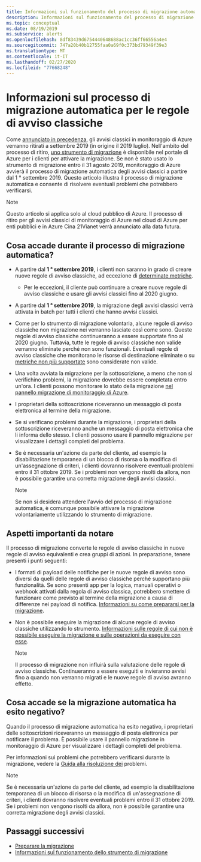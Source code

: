 ```yaml
---
title: Informazioni sul funzionamento del processo di migrazione automatica per gli avvisi classici di monitoraggio di Azure
description: Informazioni sul funzionamento del processo di migrazione automatica.
ms.topic: conceptual
ms.date: 08/19/2019
ms.subservice: alerts
ms.openlocfilehash: 8df83439d6754440648688ac1cc36ff66556a4e4
ms.sourcegitcommit: 747a20b40b12755faa0a69f0c373bd79349f39e3
ms.translationtype: MT
ms.contentlocale: it-IT
ms.lasthandoff: 02/27/2020
ms.locfileid: "77668248"
---
```

# <a name="understand-the-automatic-migration-process-for-your-classic-alert-rules"></a>Informazioni sul processo di migrazione automatica per le regole di avviso classiche

Come [annunciato in precedenza](monitoring-classic-retirement.md), gli avvisi classici in monitoraggio di Azure verranno ritirati a settembre 2019 (in origine il 2019 luglio). Nell'ambito del processo di ritiro, [uno strumento di migrazione](alerts-using-migration-tool.md) è disponibile nel portale di Azure per i clienti per attivare la migrazione. Se non è stato usato lo strumento di migrazione entro il 31 agosto 2019, monitoraggio di Azure avvierà il processo di migrazione automatica degli avvisi classici a partire dal 1 ° settembre 2019.
Questo articolo illustra il processo di migrazione automatica e consente di risolvere eventuali problemi che potrebbero verificarsi.

  > [!NOTE]
  > Questo articolo si applica solo al cloud pubblico di Azure. Il processo di ritiro per gli avvisi classici di monitoraggio di Azure nel cloud di Azure per enti pubblici e in Azure Cina 21Vianet verrà annunciato alla data futura.

## <a name="what-will-happen-during-the-automatic-migration-process"></a>Cosa accade durante il processo di migrazione automatica?

- A partire dal **1 ° settembre 2019**, i clienti non saranno in grado di creare nuove regole di avviso classiche, ad eccezione di [determinate metriche](alerts-understand-migration.md#classic-alert-rules-that-will-not-be-migrated).
  - Per le eccezioni, il cliente può continuare a creare nuove regole di avviso classiche e usare gli avvisi classici fino al 2020 giugno.
- A partire dal **1 ° settembre 2019**, la migrazione degli avvisi classici verrà attivata in batch per tutti i clienti che hanno avvisi classici.
- Come per lo strumento di migrazione volontaria, alcune regole di avviso classiche non migrazione nei verranno lasciate così come sono. Queste regole di avviso classiche continueranno a essere supportate fino al 2020 giugno. Tuttavia, tutte le regole di avviso classiche non valide verranno eliminate perché non sono funzionali.
Eventuali regole di avviso classiche che monitorano le risorse di destinazione eliminate o su [metriche non più supportate](alerts-understand-migration.md#classic-alert-rules-on-deprecated-metrics) sono considerate non valide.
- Una volta avviata la migrazione per la sottoscrizione, a meno che non si verifichino problemi, la migrazione dovrebbe essere completata entro un'ora. I clienti possono monitorare lo stato della migrazione [nel pannello migrazione di monitoraggio di Azure](https://portal.azure.com/#blade/Microsoft_Azure_Monitoring/MigrationBladeViewModel).
- I proprietari della sottoscrizione riceveranno un messaggio di posta elettronica al termine della migrazione.
- Se si verificano problemi durante la migrazione, i proprietari della sottoscrizione riceveranno anche un messaggio di posta elettronica che li informa dello stesso. I clienti possono usare il pannello migrazione per visualizzare i dettagli completi del problema.
- Se è necessaria un'azione da parte del cliente, ad esempio la disabilitazione temporanea di un blocco di risorsa o la modifica di un'assegnazione di criteri, i clienti dovranno risolvere eventuali problemi entro il 31 ottobre 2019. Se i problemi non vengono risolti da allora, non è possibile garantire una corretta migrazione degli avvisi classici.

    > [!NOTE]
    > Se non si desidera attendere l'avvio del processo di migrazione automatica, è comunque possibile attivare la migrazione volontariamente utilizzando lo strumento di migrazione.

## <a name="important-things-to-note"></a>Aspetti importanti da notare

Il processo di migrazione converte le regole di avviso classiche in nuove regole di avviso equivalenti e crea gruppi di azioni. In preparazione, tenere presenti i punti seguenti:

- I formati di payload delle notifiche per le nuove regole di avviso sono diversi da quelli delle regole di avviso classiche perché supportano più funzionalità. Se sono presenti app per la logica, manuali operativi o webhook attivati dalla regola di avviso classica, potrebbero smettere di funzionare come previsto al termine della migrazione a causa di differenze nei payload di notifica. [Informazioni su come prepararsi per la migrazione](alerts-prepare-migration.md).

- Non è possibile eseguire la migrazione di alcune regole di avviso classiche utilizzando lo strumento. [Informazioni sulle regole di cui non è possibile eseguire la migrazione e sulle operazioni da eseguire con esse](alerts-understand-migration.md#classic-alert-rules-that-will-not-be-migrated).

    > [!NOTE]
    > Il processo di migrazione non influirà sulla valutazione delle regole di avviso classiche. Continueranno a essere eseguiti e invieranno avvisi fino a quando non verranno migrati e le nuove regole di avviso avranno effetto.

## <a name="what-if-the-automatic-migration-fails"></a>Cosa accade se la migrazione automatica ha esito negativo?

Quando il processo di migrazione automatica ha esito negativo, i proprietari delle sottoscrizioni riceveranno un messaggio di posta elettronica per notificare il problema. È possibile usare il pannello migrazione in monitoraggio di Azure per visualizzare i dettagli completi del problema.

Per informazioni sui problemi che potrebbero verificarsi durante la migrazione, vedere la [Guida alla risoluzione dei](alerts-understand-migration.md#common-problems-and-remedies) problemi.

  > [!NOTE]
  > Se è necessaria un'azione da parte del cliente, ad esempio la disabilitazione temporanea di un blocco di risorsa o la modifica di un'assegnazione di criteri, i clienti dovranno risolvere eventuali problemi entro il 31 ottobre 2019. Se i problemi non vengono risolti da allora, non è possibile garantire una corretta migrazione degli avvisi classici.

## <a name="next-steps"></a>Passaggi successivi

- [Preparare la migrazione](alerts-prepare-migration.md)
- [Informazioni sul funzionamento dello strumento di migrazione](alerts-understand-migration.md)

